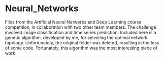 # Neural_Networks

Files from the Artificial Neural Networks and Deep Learning course competition, in collaboration with two other team members. The challenge involved image classification and time series prediction. Included here is a genetic algorithm, developed by me, for selecting the optimal network topology. Unfortunately, the original folder was deleted, resulting in the loss of some code. Fortunately, this algorithm was the most interesting piece of work.
